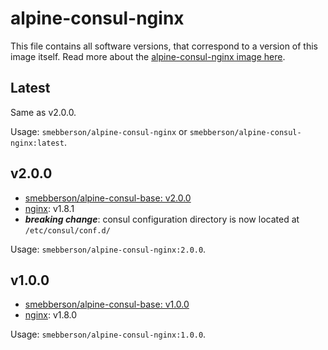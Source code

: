 # alpine-consul-nginx

This file contains all software versions, that correspond to a version of this image itself. Read more about the [alpine-consul-nginx image here][alpineconsulnginx].

## Latest

Same as v2.0.0.

Usage: `smebberson/alpine-consul-nginx` or `smebberson/alpine-consul-nginx:latest`.

## v2.0.0

- [smebberson/alpine-consul-base: v2.0.0][smebbersonalpineconsulbase200]
- [nginx][nginx]: v1.8.1
- **_breaking change_**: consul configuration directory is now located at `/etc/consul/conf.d/`

Usage: `smebberson/alpine-consul-nginx:2.0.0`.

## v1.0.0

- [smebberson/alpine-consul-base: v1.0.0][smebbersonalpineconsulbase100]
- [nginx][nginx]: v1.8.0

Usage: `smebberson/alpine-consul-nginx:1.0.0`.

[nginx]: http://nginx.org/
[alpineconsulnginx]: https://github.com/smebberson/docker-alpine/tree/master/alpine-consul-nginx
[smebbersonalpineconsulbase200]: https://github.com/smebberson/docker-alpine/tree/alpine-consul-base-v2.0.0/alpine-consul-base
[smebbersonalpineconsulbase100]: https://github.com/smebberson/docker-alpine/tree/alpine-consul-base-v1.0.0/alpine-consul-base

